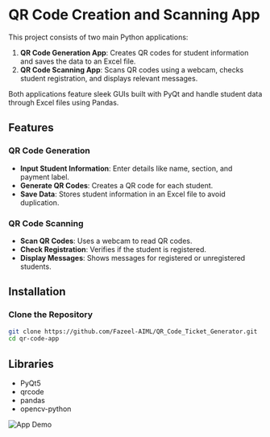 # QR Code Creation and Scanning App

This project consists of two main Python applications:

1. **QR Code Generation App**: Creates QR codes for student information and saves the data to an Excel file.
2. **QR Code Scanning App**: Scans QR codes using a webcam, checks student registration, and displays relevant messages.

Both applications feature sleek GUIs built with PyQt and handle student data through Excel files using Pandas.

## Features

### QR Code Generation
- **Input Student Information**: Enter details like name, section, and payment label.
- **Generate QR Codes**: Creates a QR code for each student.
- **Save Data**: Stores student information in an Excel file to avoid duplication.

### QR Code Scanning
- **Scan QR Codes**: Uses a webcam to read QR codes.
- **Check Registration**: Verifies if the student is registered.
- **Display Messages**: Shows messages for registered or unregistered students.

## Installation

### Clone the Repository
```bash
git clone https://github.com/Fazeel-AIML/QR_Code_Ticket_Generator.git
cd qr-code-app
```
## Libraries
- PyQt5
- qrcode
- pandas
- opencv-python

![App Demo]()

